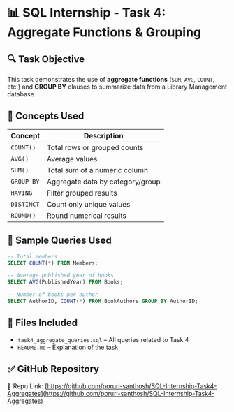 # 📊 SQL Internship - Task 4: Aggregate Functions & Grouping

## 🔍 Task Objective

This task demonstrates the use of **aggregate functions** (`SUM`, `AVG`, `COUNT`, etc.) and **GROUP BY** clauses to summarize data from a Library Management database.

## 🧾 Concepts Used

| Concept      | Description                                   |
|--------------|-----------------------------------------------|
| `COUNT()`    | Total rows or grouped counts                  |
| `AVG()`      | Average values                                |
| `SUM()`      | Total sum of a numeric column                 |
| `GROUP BY`   | Aggregate data by category/group              |
| `HAVING`     | Filter grouped results                        |
| `DISTINCT`   | Count only unique values                      |
| `ROUND()`    | Round numerical results                       |

## 🧪 Sample Queries Used

```sql
-- Total members
SELECT COUNT(*) FROM Members;

-- Average published year of books
SELECT AVG(PublishedYear) FROM Books;

-- Number of books per author
SELECT AuthorID, COUNT(*) FROM BookAuthors GROUP BY AuthorID;
```

## 📁 Files Included

- `task4_aggregate_queries.sql` – All queries related to Task 4
- `README.md` – Explanation of the task

## ✅ GitHub Repository

📌 Repo Link: [https://github.com/poruri-santhosh/SQL-Internship-Task4-Aggregates](https://github.com/poruri-santhosh/SQL-Internship-Task4-Aggregates)
